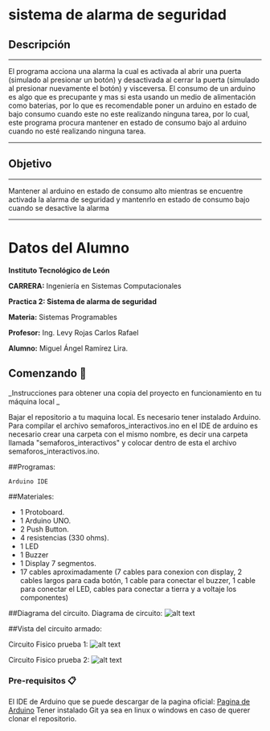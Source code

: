 # sistema de alarma de seguridad

## Descripción
***
El programa acciona una alarma la cual es activada al abrir una puerta (simulado al presionar un botón) y desactivada al cerrar la puerta (simulado al presionar nuevamente el botón) y visceversa.
El consumo de un arduino es algo que es precupante y mas si esta usando un medio de alimentación como baterias, por lo que es recomendable poner un arduino en estado de bajo consumo cuando este no este realizando ninguna tarea, por lo cual, este programa procura mantener en estado de consumo bajo al arduino cuando no esté realizando ninguna tarea. 
***

## Objetivo
***
Mantener al arduino en estado de consumo alto mientras se encuentre activada la alarma de seguridad y 
mantenrlo en estado de consumo bajo cuando se desactive la alarma 
***

# Datos del Alumno
**Instituto Tecnológico de León** 

**CARRERA:** Ingeniería en Sistemas Computacionales

**Practica 2: Sistema de alarma de seguridad**

**Materia:** Sistemas Programables

**Profesor:** Ing. Levy Rojas Carlos Rafael

**Alumno:** Miguel Ángel Ramírez Lira.


## Comenzando 🚀

_Instrucciones para obtener una copia del proyecto en funcionamiento en tu máquina local _

Bajar el repositorio a tu maquina local. Es necesario tener instalado Arduino. Para compilar el archivo semaforos_interactivos.ino en el IDE de arduino es necesario crear una carpeta con el mismo nombre, es decir una carpeta llamada "semaforos_interactivos" y colocar dentro de esta el archivo semaforos_interactivos.ino.


##Programas:

    Arduino IDE

##Materiales:

*    1 Protoboard.
*    1 Arduino UNO.
*    2 Push Button.
*    4 resistencias (330 ohms).
*    1 LED
*    1 Buzzer
*    1 Display 7 segmentos.
*    17 cables aproximadamente (7 cables para conexion con display, 2 cables largos para cada botón, 1 cable para conectar el buzzer, 1 cable para conectar el LED, cables para conectar a tierra y a voltaje los componentes)


##Diagrama del circuito.
Diagrama de circuito: 
![alt text](https://github.com/mikeangelsoldier/Alarma-ahuyentadora/imagenes/diagrama.png "Imagen Circuito")




##Vista del circuito armado:

Circuito Fisico prueba 1: 
![alt text](https://github.com/mikeangelsoldier/Alarma-ahuyentadora/imagenes/imagen1.png "Circuito armado con tono 3 de alarma")	


Circuito Fisico prueba 2: 
![alt text](https://github.com/mikeangelsoldier/Alarma-ahuyentadora/imagenes/imagen2.png "Circuito armado con tono 1 de alarma")	



### Pre-requisitos 📋
El IDE de Arduino que se puede descargar de la pagina oficial: [Pagina de Arduino](https://www.arduino.cc/) 
Tener instalado Git ya sea en linux o windows en caso de querer clonar el repositorio.

